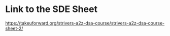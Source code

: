 # Link to the SDE Sheet
https://takeuforward.org/strivers-a2z-dsa-course/strivers-a2z-dsa-course-sheet-2/
